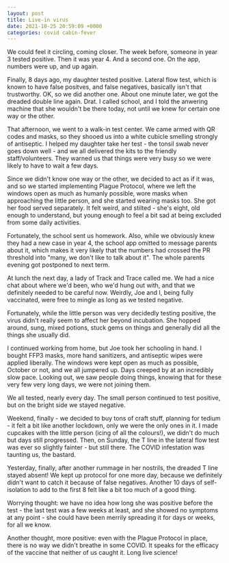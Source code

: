 ```yaml
---
layout: post
title: Live-in virus 
date: 2021-10-25 20:59:09 +0000
categories: covid cabin-fever
---
```

We could feel it circling, coming closer.
The week before, someone in year 3 tested positive. Then it was year 4. And a second one. On the app, numbers were up, and up again.

Finally, 8 days ago, my daughter tested positive.
Lateral flow test, which is known to have false positves, and false negatives, basically isn't that trustworthy.
OK, so we did another one.  About one minute later, we got the dreaded double line again. Drat.
I called school, and I told the anwering machine that she wouldn't be there today, not until we knew for certain one way or the other.

That afternoon, we went to a walk-in test center. We came armed with QR codes and masks, so they shooed us into a white cubicle smelling strongly of antiseptic. I helped my daughter take her test - the tonsil swab never goes down well - and we all delivered the kits to the friendly staff/volunteers.  They warned us that things were very busy so we were likely to have to wait a few days.

Since we didn't know one way or the other, we decided to act as if it was, and so we started implementing Plague Protocol, where we left the windows open as much as humanly possible, wore masks when approaching the little person, and she started wearing masks too. She got her food served separately. It felt weird, and stilted - she's eight, old enough to understand, but young enough to feel a bit sad at being excluded from some daily activities.

Fortunately, the school sent us homework. Also, while we obviously knew they had a new case in year 4, the school app omitted to message parents about it, which makes it very likely that the numbers had crossed the PR threshold into "many, we don't like to talk about it". The whole parents evening got postponed to next term.

At lunch the next day, a lady of Track and Trace called me. We had a nice chat about where we'd been, who we'd hung out with, and that we definitely needed to be careful now. Weirdly, Joe and I, being fully vaccinated, were free to mingle as long as we tested negative.

Fortunately, while the little person was very decidedly testing positive, the virus didn't really seem to affect her beyond incubation. She hopped around, sung, mixed potions, stuck gems on things and generally did all the things she usually did.

I continued working from home, but Joe took her schooling in hand. I bought FFP3 masks, more hand sanitizers, and antiseptic wipes were applied liberally. The windows were kept open as much as possible, October or not, and we all jumpered up. Days creeped by at an incredibly slow pace. Looking out, we saw people doing things, knowing that for these very few very long days, we were not joining them.

We all tested, nearly every day. The small person continued to test positive, but on the bright side we stayed negative.

Weekend, finally - we decided to buy tons of craft stuff, planning for tedium - it felt a bit like another lockdown, only we were the only ones in it. I made cupcakes with the little person (icing of all the colours!), we didn't do much but days still progressed.  Then, on Sunday, the T line in the lateral flow test was ever so slightly fainter - but still there. The COVID infestation was taunting us, the bastard.

Yesterday, finally, after another rummage in her nostrils, the dreaded T line stayed absent! We kept up protocol for one more day, because we definitely didn't want to catch it because of false negatives. Another 10 days of self-isolation to add to the first 8 felt like a bit too much of a good thing.

Worrying thought: we have no idea how long she was positive before the test - the last test was a few weeks at least, and she showed no symptoms at any point - she could have been merrily spreading it for days or weeks, for all we know.

Another thought, more positive: even with the Plague Protocol in place, there is no way we didn't breathe in some COVID. It speaks for the efficacy of the vaccine that neither of us caught it. Long live science!

